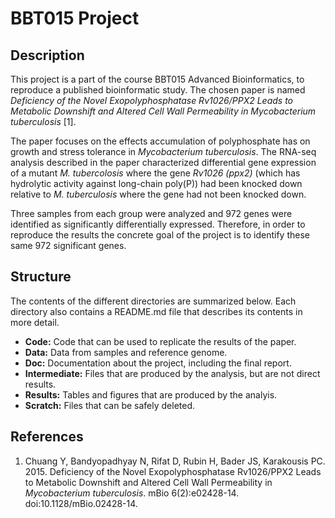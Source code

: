 # BBT015 Project

## Description

This project is a part of the course BBT015 Advanced Bioinformatics, to reproduce a published bioinformatic study. The chosen paper is named *Deficiency of the Novel Exopolyphosphatase Rv1026/PPX2 Leads to Metabolic Downshift and Altered Cell Wall Permeability in Mycobacterium tuberculosis* [1]. 

The paper focuses on the effects accumulation of polyphosphate has on growth and stress tolerance in *Mycobacterium tuberculosis*. The RNA-seq analysis described in the paper characterized differential gene expression of a mutant *M. tubercolosis* where the gene *Rv1026 (ppx2)* (which has hydrolytic activity against long-chain poly(P)) had been knocked down relative to *M. tuberculosis* where the gene had not been knocked down. 

Three samples from each group were analyzed and 972 genes were identified as significantly differentially expressed. Therefore, in order to reproduce the results the concrete goal of the project is to identify these same 972 significant genes.

## Structure

The contents of the different directories are summarized below. Each directory also contains a README.md file that describes its contents in more detail.

* **Code:** Code that can be used to replicate the results of the paper.
* **Data:** Data from samples and reference genome. 
* **Doc:** Documentation about the project, including the final report.
* **Intermediate:** Files that are produced by the analysis, but are not direct results.
* **Results:** Tables and figures that are produced by the analyis.
* **Scratch:** Files that can be safely deleted. 

## References

1. Chuang Y, Bandyopadhyay N, Rifat D, Rubin H, Bader JS, Karakousis PC. 2015. Deficiency of the Novel Exopolyphosphatase Rv1026/PPX2 Leads to Metabolic Downshift and Altered Cell Wall Permeability in *Mycobacterium tuberculosis*. mBio 6(2):e02428-14. doi:10.1128/mBio.02428-14.
